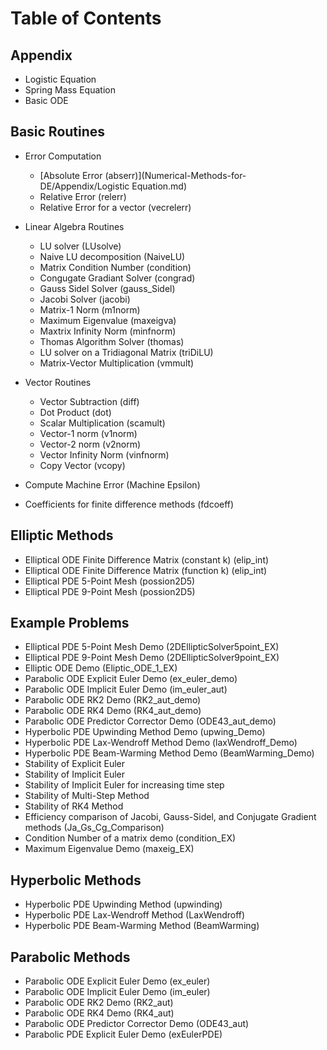 # Table of Contents

## Appendix 

- Logistic Equation
- Spring Mass Equation
- Basic ODE

## Basic Routines

- Error Computation

  - [Absolute Error (abserr)](Numerical-Methods-for-DE/Appendix/Logistic Equation.md)
  - Relative Error (relerr)
  - Relative Error for a vector (vecrelerr)
  
- Linear Algebra Routines
 
  - LU solver (LUsolve)
  - Naive LU decomposition (NaiveLU)
  - Matrix Condition Number (condition)
  - Congugate Gradiant Solver (congrad)
  - Gauss Sidel Solver (gauss_Sidel)
  - Jacobi Solver (jacobi)
  - Matrix-1 Norm (m1norm)
  - Maximum Eigenvalue (maxeigva)
  - Maxtrix Infinity Norm (minfnorm)
  - Thomas Algorithm Solver (thomas)
  - LU solver on a Tridiagonal Matrix (triDiLU)
  - Matrix-Vector Multiplication (vmmult)
  
- Vector Routines
 
  - Vector Subtraction (diff)
  - Dot Product (dot)
  - Scalar Multiplication (scamult)
  - Vector-1 norm (v1norm)
  - Vector-2 norm (v2norm)
  - Vector Infinity Norm (vinfnorm)
  - Copy Vector (vcopy)
  
- Compute Machine Error (Machine Epsilon)
- Coefficients for finite difference methods (fdcoeff)

## Elliptic Methods

- Elliptical ODE Finite Difference Matrix (constant k)  (elip_int)
- Elliptical ODE Finite Difference Matrix (function k)  (elip_int)
- Elliptical PDE 5-Point Mesh (possion2D5) 
- Elliptical PDE 9-Point Mesh (possion2D5) 

## Example Problems

- Elliptical PDE 5-Point Mesh Demo (2DEllipticSolver5point_EX)
- Elliptical PDE 9-Point Mesh Demo (2DEllipticSolver9point_EX)
- Elliptic ODE Demo (Eliptic_ODE_1_EX)
- Parabolic ODE Explicit Euler Demo (ex_euler_demo)
- Parabolic ODE Implicit Euler Demo (im_euler_aut)
- Parabolic ODE RK2 Demo (RK2_aut_demo)
- Parabolic ODE RK4 Demo (RK4_aut_demo)
- Parabolic ODE Predictor Corrector Demo (ODE43_aut_demo)
- Hyperbolic PDE Upwinding Method Demo (upwing_Demo)
- Hyperbolic PDE Lax-Wendroff Method Demo (laxWendroff_Demo)
- Hyperbolic PDE Beam-Warming Method Demo (BeamWarming_Demo)
- Stability of Explicit Euler
- Stability of Implicit Euler
- Stability of Implicit Euler for increasing time step
- Stability of Multi-Step Method
- Stability of RK4 Method
- Efficiency comparison of Jacobi, Gauss-Sidel, and Conjugate Gradient methods (Ja_Gs_Cg_Comparison)
- Condition Number of a matrix demo (condition_EX)
- Maximum Eigenvalue Demo (maxeig_EX)

## Hyperbolic Methods

- Hyperbolic PDE Upwinding Method (upwinding)
- Hyperbolic PDE Lax-Wendroff Method (LaxWendroff)
- Hyperbolic PDE Beam-Warming Method (BeamWarming)

## Parabolic Methods

- Parabolic ODE Explicit Euler Demo (ex_euler)
- Parabolic ODE Implicit Euler Demo (im_euler)
- Parabolic ODE RK2 Demo (RK2_aut)
- Parabolic ODE RK4 Demo (RK4_aut)
- Parabolic ODE Predictor Corrector Demo (ODE43_aut)
- Parabolic PDE Explicit Euler Demo (exEulerPDE)

